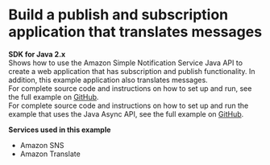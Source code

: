 # Build a publish and subscription application that translates messages<a name="cross_SnsPublishSubscription_java_topic"></a>

**SDK for Java 2\.x**  
 Shows how to use the Amazon Simple Notification Service Java API to create a web application that has subscription and publish functionality\. In addition, this example application also translates messages\.   
 For complete source code and instructions on how to set up and run, see the full example on [GitHub](https://github.com/awsdocs/aws-doc-sdk-examples/tree/main/javav2/usecases/creating_sns_sample_app)\.   
 For complete source code and instructions on how to set up and run the example that uses the Java Async API, see the full example on [GitHub](https://github.com/awsdocs/aws-doc-sdk-examples/tree/main/javav2/usecases/creating_sns_async)\.   

**Services used in this example**
+ Amazon SNS
+ Amazon Translate